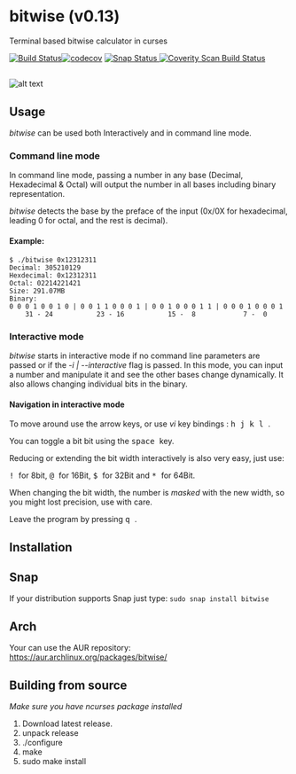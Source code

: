 # bitwise (v0.13)
Terminal based bitwise calculator in curses

[![Build Status](https://travis-ci.org/mellowcandle/bitwise.svg?branch=master)](https://travis-ci.org/mellowcandle/bitwise)[![codecov](https://codecov.io/gh/mellowcandle/bitwise/branch/master/graph/badge.svg)](https://codecov.io/gh/mellowcandle/bitwise)
[![Snap Status](https://build.snapcraft.io/badge/mellowcandle/bitwise.svg)](https://build.snapcraft.io/user/mellowcandle/bitwise)<a href="https://scan.coverity.com/projects/mellowcandle-bitwise">
  <img alt="Coverity Scan Build Status"
       src="https://img.shields.io/coverity/scan/18170.svg"/>
</a>

## 

![alt text](https://github.com/mellowcandle/bitwise/raw/master/resources/bitwise.gif "Bitwise demo")


## Usage
_bitwise_ can be used both Interactively and in command line mode.

### Command line mode
In command line mode, passing a number in any base (Decimal, Hexadecimal & Octal) will output the number in all bases including binary representation.

_bitwise_ detects the base by the preface of the input (0x/0X for hexadecimal, leading 0 for octal, and the rest is decimal).

#### Example:

```
$ ./bitwise 0x12312311
Decimal: 305210129
Hexdecimal: 0x12312311
Octal: 02214221421
Size: 291.07MB
Binary:
0 0 0 1 0 0 1 0 | 0 0 1 1 0 0 0 1 | 0 0 1 0 0 0 1 1 | 0 0 0 1 0 0 0 1 
    31 - 24           23 - 16           15 -  8            7 -  0     
```

### Interactive mode
_bitwise_ starts in interactive mode if no command line parameters are passed or if the _-i | --interactive_ flag is passed.
In this mode, you can input a number and manipulate it and see the other bases change dynamically.
It also allows changing individual bits in the binary.

#### Navigation in interactive mode
To move around use the arrow keys, or use _vi_ key bindings : <kbd> h </kbd> <kbd> j </kbd> <kbd> k </kbd> <kbd> l </kbd>.

You can toggle a bit bit using the <kbd> space </kbd> key.

Reducing or extending the bit width interactively is also very easy, just use:

<kbd> ! </kbd> for 8bit, <kbd> @ </kbd>  for 16Bit, <kbd> $ </kbd> for 32Bit and <kbd> * </kbd> for 64Bit.

When changing the bit width, the number is *masked* with the new width, so you might lost precision, use with care.

Leave the program by pressing <kbd> q </kbd>.

## Installation

## Snap
If your distribution supports Snap just type:
`
sudo snap install bitwise
`

## Arch
Your can use the AUR repository: https://aur.archlinux.org/packages/bitwise/

## Building from source
*Make sure you have ncurses package installed*
1. Download latest release.
2. unpack release
3. ./configure
4. make
5. sudo make install


